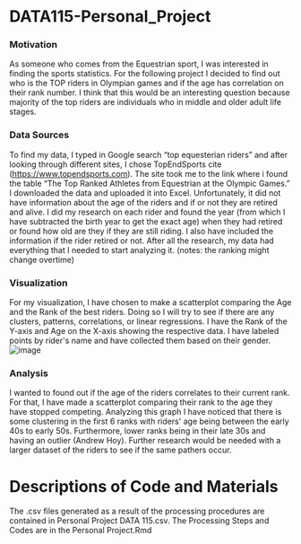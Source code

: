 # DATA115-Personal_Project

### Motivation 

As someone who comes from the Equestrian sport, I was interested in finding the sports statistics. For the following project I decided to find out who is the TOP riders in Olympian games and if the age has correlation on their rank number. I think that this would be an interesting question because majority of the top riders are individuals who in middle and older adult life stages.


### Data Sources

To find my data, I typed in Google search “top equesterian riders” and after looking through different sites, I chose TopEndSports cite (https://www.topendsports.com). The site took me to the link where i found the table “The Top Ranked Athletes from Equestrian at the Olympic Games.” I downloaded the data and uploaded it into Excel. Unfortunately, it did not have information about the age of the riders and if or not they are retired and alive. I did my research on each rider and found the year (from which I have subtracted the birth year to get the exact age) when they had retired or found how old are they if they are still riding. I also have included the information if the rider retired or not. After all the research, my data had everything that I needed to start analyzing it. 
(notes: the ranking might change overtime)

### Visualization

For my visualization, I have chosen to make a scatterplot comparing the Age and the Rank of the best riders. Doing so I will try to see if there are any clusters, patterns, correlations, or linear regressions. I have the Rank of the Y-axis and Age on the X-axis showing the respective data. I have labeled points by rider's name and have collected them based on their gender.
![image](https://user-images.githubusercontent.com/79562073/115185609-09356e80-a095-11eb-8922-916b30d38e97.png)


### Analysis

I wanted to found out if the age of the riders correlates to their current rank. For that, I have made a scatterplot comparing their rank to the age they have stopped competing. Analyzing this graph I have noticed that there is some clustering in the first 6 ranks with riders' age being between the early 40s to early 50s. Furthermore, lower ranks being in their late 30s and having an outlier (Andrew Hoy). Further research would be needed with a larger dataset of the riders to see if the same pathers occur. 

# Descriptions of Code and Materials

The .csv files generated as a result of the processing procedures are contained in Personal Project DATA 115.csv. The Processing Steps and Codes are in the Personal Project.Rmd
